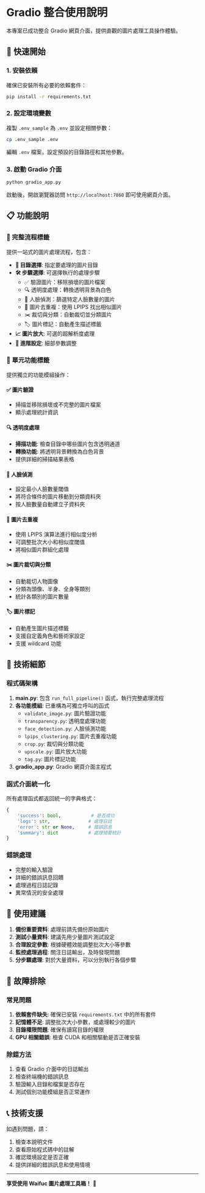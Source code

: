 # Gradio 整合使用說明

本專案已成功整合 Gradio 網頁介面，提供直觀的圖片處理工具操作體驗。

## 🚀 快速開始

### 1. 安裝依賴

確保已安裝所有必要的依賴套件：

```bash
pip install -r requirements.txt
```

### 2. 設定環境變數

複製 `.env_sample` 為 `.env` 並設定相關參數：

```bash
cp .env_sample .env
```

編輯 `.env` 檔案，設定預設的目錄路徑和其他參數。

### 3. 啟動 Gradio 介面

```bash
python gradio_app.py
```

啟動後，開啟瀏覽器訪問 `http://localhost:7860` 即可使用網頁介面。

## 📋 功能說明

### 🔄 完整流程標籤

提供一站式的圖片處理流程，包含：

- **📁 目錄選擇**: 指定要處理的圖片目錄
- **🛠️ 步驟選擇**: 可選擇執行的處理步驟
  - ✅ 驗證圖片：移除損壞的圖片檔案
  - 🔍 透明度處理：轉換透明背景為白色
  - 👤 人臉偵測：篩選特定人臉數量的圖片
  - 🔄 圖片去重複：使用 LPIPS 找出相似圖片
  - ✂️ 裁切與分類：自動裁切並分類圖片
  - 🏷️ 圖片標記：自動產生描述標籤
- **📈 圖片放大**: 可選的超解析度處理
- **🔧 進階設定**: 細部參數調整

### 🔧 單元功能標籤

提供獨立的功能模組操作：

#### ✅ 圖片驗證
- 掃描並移除損壞或不完整的圖片檔案
- 顯示處理統計資訊

#### 🔍 透明度處理
- **掃描功能**: 檢查目錄中哪些圖片包含透明通道
- **轉換功能**: 將透明背景轉換為白色背景
- 提供詳細的掃描結果表格

#### 👤 人臉偵測
- 設定最小人臉數量閾值
- 將符合條件的圖片移動到分類資料夾
- 按人臉數量自動建立子資料夾

#### 🔄 圖片去重複
- 使用 LPIPS 演算法進行相似度分析
- 可調整批次大小和相似度閾值
- 將相似圖片群組化處理

#### ✂️ 圖片裁切與分類
- 自動裁切人物圖像
- 分類為頭像、半身、全身等類別
- 統計各類別的圖片數量

#### 🏷️ 圖片標記
- 自動產生圖片描述標籤
- 支援自定義角色和藝術家設定
- 支援 wildcard 功能

## 🔧 技術細節

### 程式碼架構

1. **main.py**: 包含 `run_full_pipeline()` 函式，執行完整處理流程
2. **各功能模組**: 已重構為可獨立呼叫的函式
   - `validate_image.py`: 圖片驗證功能
   - `transparency.py`: 透明度處理功能
   - `face_detection.py`: 人臉偵測功能
   - `lpips_clustering.py`: 圖片去重複功能
   - `crop.py`: 裁切與分類功能
   - `upscale.py`: 圖片放大功能
   - `tag.py`: 圖片標記功能
3. **gradio_app.py**: Gradio 網頁介面主程式

### 函式介面統一化

所有處理函式都返回統一的字典格式：

```python
{
    'success': bool,           # 是否成功
    'logs': str,              # 處理日誌
    'error': str or None,     # 錯誤訊息
    'summary': dict           # 處理摘要統計
}
```

### 錯誤處理

- 完整的輸入驗證
- 詳細的錯誤訊息回饋
- 處理過程日誌記錄
- 異常情況的安全處理

## 🎯 使用建議

1. **備份重要資料**: 處理前請先備份原始圖片
2. **測試小量資料**: 建議先用少量圖片測試設定
3. **合理設定參數**: 根據硬體效能調整批次大小等參數
4. **監控處理過程**: 關注日誌輸出，及時發現問題
5. **分步驟處理**: 對於大量資料，可以分別執行各個步驟

## 🐛 故障排除

### 常見問題

1. **依賴套件缺失**: 確保已安裝 `requirements.txt` 中的所有套件
2. **記憶體不足**: 調整批次大小參數，或處理較少的圖片
3. **目錄權限問題**: 確保有讀寫目錄的權限
4. **GPU 相關錯誤**: 檢查 CUDA 和相關驅動是否正確安裝

### 除錯方法

1. 查看 Gradio 介面中的日誌輸出
2. 檢查終端機的錯誤訊息
3. 驗證輸入目錄和檔案是否存在
4. 測試個別功能模組是否正常運作

## 📞 技術支援

如遇到問題，請：

1. 檢查本說明文件
2. 查看原始程式碼中的註解
3. 確認環境設定是否正確
4. 提供詳細的錯誤訊息和使用情境

---

**享受使用 Waifuc 圖片處理工具箱！** 🎉